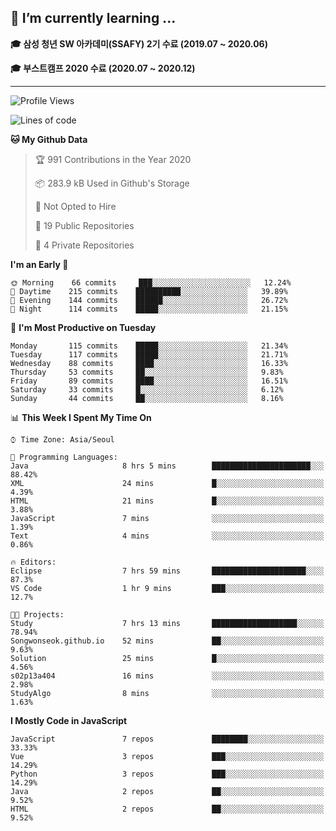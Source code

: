 ## 🌱 I’m currently learning ...

**🎓 삼성 청년 SW 아카데미(SSAFY) 2기 수료 (2019.07 ~ 2020.06)**

**🎓 부스트캠프 2020 수료 (2020.07 ~ 2020.12)**
 
-----

<!--START_SECTION:waka-->
![Profile Views](http://img.shields.io/badge/Profile%20Views-8-blue)

![Lines of code](https://img.shields.io/badge/From%20Hello%20World%20I%27ve%20Written-2.9%20million%20lines%20of%20code-blue)

**🐱 My Github Data** 

> 🏆 991 Contributions in the Year 2020
 > 
> 📦 283.9 kB Used in Github's Storage 
 > 
> 🚫 Not Opted to Hire
 > 
> 📜 19 Public Repositories 
 > 
> 🔑 4 Private Repositories  
 > 
**I'm an Early 🐤** 

```text
🌞 Morning    66 commits     ███░░░░░░░░░░░░░░░░░░░░░░   12.24% 
🌆 Daytime    215 commits    ██████████░░░░░░░░░░░░░░░   39.89% 
🌃 Evening    144 commits    ██████░░░░░░░░░░░░░░░░░░░   26.72% 
🌙 Night      114 commits    █████░░░░░░░░░░░░░░░░░░░░   21.15%

```
📅 **I'm Most Productive on Tuesday** 

```text
Monday       115 commits    █████░░░░░░░░░░░░░░░░░░░░   21.34% 
Tuesday      117 commits    █████░░░░░░░░░░░░░░░░░░░░   21.71% 
Wednesday    88 commits     ████░░░░░░░░░░░░░░░░░░░░░   16.33% 
Thursday     53 commits     ██░░░░░░░░░░░░░░░░░░░░░░░   9.83% 
Friday       89 commits     ████░░░░░░░░░░░░░░░░░░░░░   16.51% 
Saturday     33 commits     █░░░░░░░░░░░░░░░░░░░░░░░░   6.12% 
Sunday       44 commits     ██░░░░░░░░░░░░░░░░░░░░░░░   8.16%

```


📊 **This Week I Spent My Time On** 

```text
⌚︎ Time Zone: Asia/Seoul

💬 Programming Languages: 
Java                     8 hrs 5 mins        ██████████████████████░░░   88.42% 
XML                      24 mins             █░░░░░░░░░░░░░░░░░░░░░░░░   4.39% 
HTML                     21 mins             █░░░░░░░░░░░░░░░░░░░░░░░░   3.88% 
JavaScript               7 mins              ░░░░░░░░░░░░░░░░░░░░░░░░░   1.39% 
Text                     4 mins              ░░░░░░░░░░░░░░░░░░░░░░░░░   0.86%

🔥 Editors: 
Eclipse                  7 hrs 59 mins       █████████████████████░░░░   87.3% 
VS Code                  1 hr 9 mins         ███░░░░░░░░░░░░░░░░░░░░░░   12.7%

🐱‍💻 Projects: 
Study                    7 hrs 13 mins       ███████████████████░░░░░░   78.94% 
Songwonseok.github.io    52 mins             ██░░░░░░░░░░░░░░░░░░░░░░░   9.63% 
Solution                 25 mins             █░░░░░░░░░░░░░░░░░░░░░░░░   4.56% 
s02p13a404               16 mins             ░░░░░░░░░░░░░░░░░░░░░░░░░   2.98% 
StudyAlgo                8 mins              ░░░░░░░░░░░░░░░░░░░░░░░░░   1.63%

```

**I Mostly Code in JavaScript** 

```text
JavaScript               7 repos             ████████░░░░░░░░░░░░░░░░░   33.33% 
Vue                      3 repos             ███░░░░░░░░░░░░░░░░░░░░░░   14.29% 
Python                   3 repos             ███░░░░░░░░░░░░░░░░░░░░░░   14.29% 
Java                     2 repos             ██░░░░░░░░░░░░░░░░░░░░░░░   9.52% 
HTML                     2 repos             ██░░░░░░░░░░░░░░░░░░░░░░░   9.52%

```



<!--END_SECTION:waka-->
